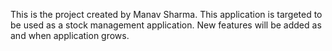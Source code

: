This is the project created by Manav Sharma. This application is targeted to be used as a stock management application. New features will be added as and when application grows.